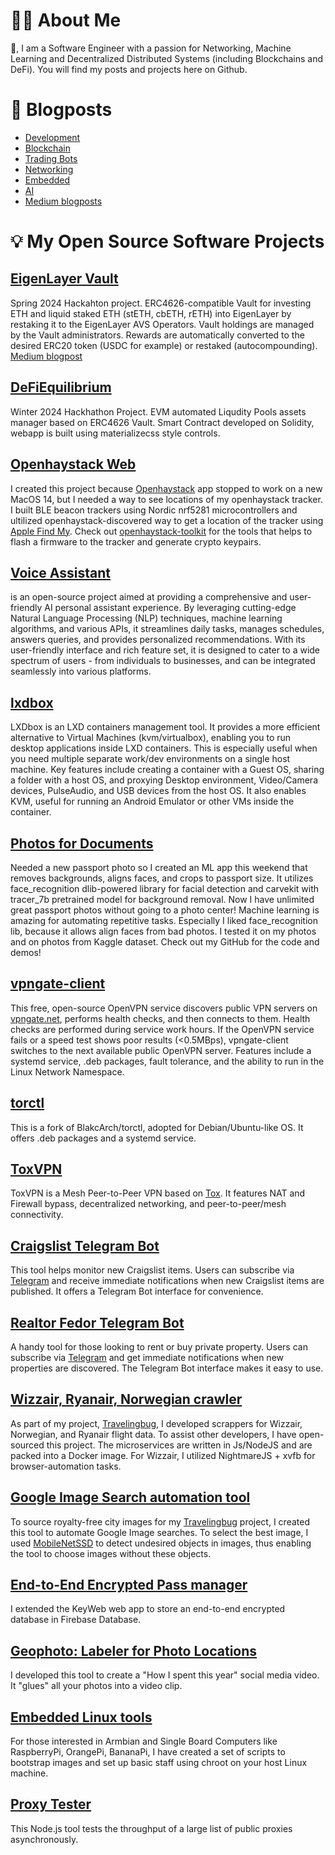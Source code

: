 # 👨‍💻 About Me
👋, I am a Software Engineer with a passion for Networking, Machine Learning and Decentralized Distributed Systems (including Blockchains and DeFi). You will find my posts and projects here on Github.

# 📄 Blogposts
- [Development](notes/Development/README.md)
- [Blockchain](notes/blockchain/README.md)
- [Trading Bots](notes/TradingBot/README.md)
- [Networking](notes/Networking/)
- [Embedded](notes/Embedded/README.md)
- [AI](notes/AI/README.md)
- [Medium blogposts](https://medium.com/@dzianisv)


# 💡 My Open Source Software Projects

## [EigenLayer Vault](https://github.com/dzianisv/EigenLayer-FundManager)
Spring 2024 Hackahton project. ERC4626-compatible Vault for investing ETH and liquid staked ETH (stETH, cbETH, rETH) into EigenLayer by restaking it to the EigenLayer AVS Operators. Vault holdings are managed by the Vault administrators. Rewards are automatically converted to the desired ERC20 token (USDC for example) or restaked (autocompounding). [Medium blogpost](https://medium.com/@dzianisv/blockchain-dev-eigenlayer-erc4626-and-magic-of-auto-compounding-e3016e69dfa4)

## [DeFiEquilibrium](https://github.com/dzianisv/DeFiEquilibrium)
Winter 2024 Hackhathon Project. EVM automated Liqudity Pools assets manager based on ERC4626 Vault. Smart Contract developed on Solidity, webapp is built using materializecss style controls.

## [Openhaystack Web](https://github.com/dzianisv/openhaystack-web)

I created this project because [Openhaystack](https://github.com/seemoo-lab/openhaystack) app stopped to work on a new MacOS 14, but I needed a way to see locations of my openhaystack tracker. I built BLE beacon trackers using Nordic nrf5281 microcontrollers and ultilized openhaystack-discovered way to get a location of the tracker using [Apple Find My](https://www.apple.com/icloud/find-my/). Check out [openhaystack-toolkit](https://github.com/dzianisv/openhaystack-toolkit) for the tools that helps to flash a firmware to the tracker and generate crypto keypairs.

## [Voice Assistant](https://github.com/dzianisv/VoiceAssistant)

 is an open-source project aimed at providing a comprehensive and user-friendly AI personal assistant experience. By leveraging cutting-edge Natural Language Processing (NLP) techniques, machine learning algorithms, and various APIs, it streamlines daily tasks, manages schedules, answers queries, and provides personalized recommendations. With its user-friendly interface and rich feature set, it is designed to cater to a wide spectrum of users - from individuals to businesses, and can be integrated seamlessly into various platforms.

## [lxdbox](https://github.com/dzianisv/lxdbox)

LXDbox is an LXD containers management tool. It provides a more efficient alternative to Virtual Machines (kvm/virtualbox), enabling you to run desktop applications inside LXD containers. This is especially useful when you need multiple separate work/dev environments on a single host machine. Key features include creating a container with a Guest OS, sharing a folder with a host OS, and proxying Desktop environment, Video/Camera devices, PulseAudio, and USB devices from the host OS. It also enables KVM, useful for running an Android Emulator or other VMs inside the container.

## [Photos for Documents](https://github.com/dzianisv/Photo4Documents)
Needed a new passport photo so I created an ML app this weekend that removes backgrounds, aligns faces, and crops to passport size. It utilizes face_recognition dlib-powered library for facial detection and carvekit with tracer_7b pretrained model for background removal. Now I have unlimited great passport photos without going to a photo center! Machine learning is amazing for automating repetitive tasks. Especially I liked face_recognition lib, because it allows align faces from bad photos. I tested it on my photos and on photos from Kaggle dataset. Check out my GitHub for the code and demos!

## [vpngate-client](https://github.com/dzianisv/vpngate-client)

This free, open-source OpenVPN service discovers public VPN servers on [vpngate.net](https://vpngate.net), performs health checks, and then connects to them. Health checks are performed during service work hours. If the OpenVPN service fails or a speed test shows poor results (<0.5MBps), vpngate-client switches to the next available public OpenVPN server. Features include a systemd service, .deb packages, fault tolerance, and the ability to run in the Linux Network Namespace.

## [torctl](https://github.com/dzianisv/torctl)

This is a fork of BlakcArch/torctl, adopted for Debian/Ubuntu-like OS. It offers .deb packages and a systemd service.

## [ToxVPN](https://gitlab.com/dzianisv/toxvpn)

ToxVPN is a Mesh Peer-to-Peer VPN based on [Tox](https://tox.chat). It features NAT and Firewall bypass, decentralized networking, and peer-to-peer/mesh connectivity.

## [Craigslist Telegram Bot](https://github.com/dzianisv/craigsbot)

This tool helps monitor new Craigslist items. Users can subscribe via [Telegram](https://telegram.org) and receive immediate notifications when new Craigslist items are published. It offers a Telegram Bot interface for convenience.

## [Realtor Fedor Telegram Bot](https://gitlab.com/distributex/realtor)

A handy tool for those looking to rent or buy private property. Users can subscribe via [Telegram](https://telegram.org) and get immediate notifications when new properties are discovered. The Telegram Bot interface makes it easy to use.

## [Wizzair, Ryanair, Norwegian crawler](https://gitlab.com/travelingbug/crawler)

As part of my project, [Travelingbug](https://travelingbug.netlify.app), I developed scrappers for Wizzair, Norwegian, and Ryanair flight data. To assist other developers, I have open-sourced this project. The microservices are written in Js/NodeJS and are packed into a Docker image. For Wizzair, I utilized NightmareJS + xvfb for browser-automation tasks.

## [Google Image Search automation tool](https://gitlab.com/travelingbug/images-scraper)

To source royalty-free city images for my [Travelingbug](https://travelingbug.netlify.app) project, I created this tool to automate Google Image searches. To select the best image, I used [MobileNetSSD](https://gitlab.com/travelingbug/object-detection) to detect undesired objects in images, thus enabling the tool to choose images without these objects.

## [End-to-End Encrypted Pass manager](https://github.com/keeweb/keeweb)

I extended the KeyWeb web app to store an end-to-end encrypted database in Firebase Database.

## [Geophoto: Labeler for Photo Locations](https://github.com/dzianisv/geophoto)

I developed this tool to create a "How I spent this year" social media video. It "glues" all your photos into a video clip.

## [Embedded Linux tools](https://github.com/dzianisv/utils/blob/master/bin/chroot-arm)

For those interested in Armbian and Single Board Computers like RaspberryPi, OrangePi, BananaPi, I have created a set of scripts to bootstrap images and set up basic staff using chroot on your host Linux machine.

## [Proxy Tester](https://github.com/dzianisv/proxies-tester)

This Node.js tool tests the throughput of a large list of public proxies asynchronously.
